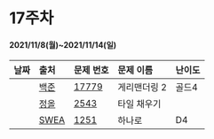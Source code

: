 # 17주차
#### 2021/11/8(월)~2021/11/14(일)

|날짜|출처|문제 번호|문제 이름|난이도|
|:---|:---|:---|:---|:---| 
||[백준](https://www.acmicpc.net/)|[17779](https://www.acmicpc.net/problem/17779)|게리맨더링 2|골드4|
||[정올](http://jungol.co.kr/)|[2543](http://jungol.co.kr/bbs/board.php?bo_table=pbank&wr_id=1804&sca=99&sfl=wr_hit&stx=2543)|타일 채우기||
||[SWEA](https://swexpertacademy.com/)|[1251](https://swexpertacademy.com/main/code/problem/problemDetail.do?contestProbId=AV15StKqAQkCFAYD&categoryId=AV15StKqAQkCFAYD&categoryType=CODE&problemTitle=%ED%95%98%EB%82%98%EB%A1%9C&orderBy=FIRST_REG_DATETIME&selectCodeLang=ALL&select-1=&pageSize=10&pageIndex=1)|하나로|D4|

